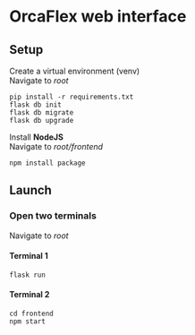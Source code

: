 # OrcaFlex web interface

## Setup

Create a virtual environment (venv)  
Navigate to *root*  

```
pip install -r requirements.txt
flask db init
flask db migrate
flask db upgrade
```

Install **NodeJS**  
Navigate to *root/frontend*  

```
npm install package
```

## Launch

### Open two terminals

Navigate to *root*

#### Terminal 1
```
flask run
```

#### Terminal 2
```
cd frontend
npm start
```
